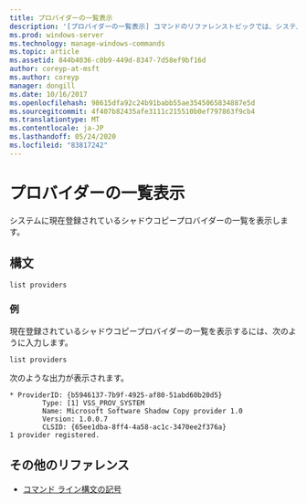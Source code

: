 ```yaml
---
title: プロバイダーの一覧表示
description: '[プロバイダーの一覧表示] コマンドのリファレンストピックでは、システムに現在登録されているシャドウコピープロバイダーの一覧を示します。'
ms.prod: windows-server
ms.technology: manage-windows-commands
ms.topic: article
ms.assetid: 844b4036-c0b9-449d-8347-7d58ef9bf16d
author: coreyp-at-msft
ms.author: coreyp
manager: dongill
ms.date: 10/16/2017
ms.openlocfilehash: 98615dfa92c24b91babb55ae3545065834887e5d
ms.sourcegitcommit: 4f407b82435afe3111c215510b0ef797863f9cb4
ms.translationtype: MT
ms.contentlocale: ja-JP
ms.lasthandoff: 05/24/2020
ms.locfileid: "83817242"
---
```

# <a name="list-providers"></a>プロバイダーの一覧表示

システムに現在登録されているシャドウコピープロバイダーの一覧を表示します。

## <a name="syntax"></a>構文

```
list providers
```

### <a name="examples"></a>例

現在登録されているシャドウコピープロバイダーの一覧を表示するには、次のように入力します。

```
list providers
```

次のような出力が表示されます。

```
* ProviderID: {b5946137-7b9f-4925-af80-51abd60b20d5}
        Type: [1] VSS_PROV_SYSTEM
        Name: Microsoft Software Shadow Copy provider 1.0
        Version: 1.0.0.7
        CLSID: {65ee1dba-8ff4-4a58-ac1c-3470ee2f376a}
1 provider registered.
```

## <a name="additional-references"></a>その他のリファレンス

- [コマンド ライン構文の記号](command-line-syntax-key.md)